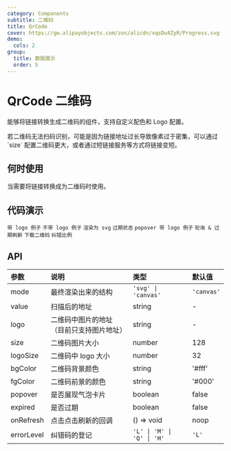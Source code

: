 ```yaml
---
category: Components
subtitle: 二维码
title: QrCode
cover: https://gw.alipayobjects.com/zos/alicdn/xqsDu4ZyR/Progress.svg
demo:
  cols: 2
group:
  title: 数据展示
  order: 5
---
```


# QrCode 二维码

能够将链接转换生成二维码的组件，支持自定义配色和 Logo 配置。

<Alert type="info">
若二维码无法扫码识别，可能是因为链接地址过长导致像素过于密集，可以通过 `size` 配置二维码更大，或者通过短链接服务等方式将链接变短。
</Alert>

## 何时使用

当需要将链接转换成为二维码时使用。

## 代码演示

<!-- prettier-ignore -->
<code src="./demo/logo.tsx">带 logo 例子</code>
<code src="./demo/withoutlogo.tsx">不带 logo 例子</code>
<code src="./demo/rendermode.tsx">渲染为 svg</code>
<code src="./demo/outdated.tsx">过期状态</code>
<code src="./demo/popover.tsx">popover 带 logo 例子</code>
<code src="./demo/service.ts">轮询 & 过期刷新</code>
<code src="./demo/download.tsx">下载二维码</code>
<code src="./demo/errorlevel.tsx">纠错比例</code>

## API

| 参数       | 说明                                     | 类型                        | 默认值     |
| :--------- | :--------------------------------------- | :-------------------------- | :--------- |
| mode       | 最终渲染出来的结构                       | `'svg' \| 'canvas'`         | `'canvas'` |
| value      | 扫描后的地址                             | string                      | -          |
| logo       | 二维码中图片的地址（目前只支持图片地址） | string                      | -          |
| size       | 二维码图片大小                           | number                      | 128        |
| logoSize   | 二维码中 logo 大小                       | number                      | 32         |
| bgColor    | 二维码背景颜色                           | string                      | '#fff'     |
| fgColor    | 二维码前景的颜色                         | string                      | '#000'     |
| popover    | 是否展现气泡卡片                         | boolean                     | false      |
| expired    | 是否过期                                 | boolean                     | false      |
| onRefresh  | 点击点击刷新的回调                       | () => void                  | noop       |
| errorLevel | 纠错码的登记                             | `'L' \| 'M' \| 'Q' \| 'H' ` | `'L'`      |
